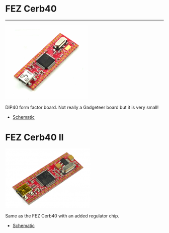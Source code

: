 # FEZ Cerb40
---
![FEZ Cerb40](images/fez-cerb40.jpg)

DIP40 form factor board. Not really a Gadgeteer board but it is very small!

* [Schematic](http://files.ghielectronics.com/downloads/Schematics/FEZ/FEZ%20Cerb40%20Rev%201.1%20Schematic.pdf)

# FEZ Cerb40 II
![FEZ Cerb40](images/fez-cerb40_II.jpg)

Same as the FEZ Cerb40 with an added regulator chip.

* [Schematic](http://files.ghielectronics.com/downloads/Schematics/FEZ/FEZ%20Cerb40%20II%20Rev%202.0%20Schematic.pdf)
